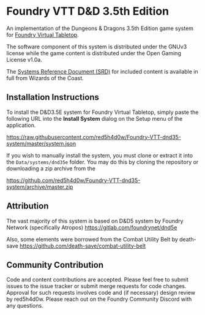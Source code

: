 # Foundry VTT D&D 3.5th Edition

An implementation of the Dungeons & Dragons 3.5th Edition game system for [Foundry Virtual Tabletop](http://foundryvtt.com).

The software component of this system is distributed under the GNUv3 license while the game content is distributed
under the Open Gaming License v1.0a.

The [Systems Reference Document (SRD)](http://media.wizards.com/2016/downloads/DND/SRD-OGL_V5.1.pdf) for included
content is available in full from Wizards of the Coast.

## Installation Instructions

To install the D&D3.5E system for Foundry Virtual Tabletop, simply paste the following URL into the **Install System**
dialog on the Setup menu of the application.

https://raw.githubusercontent.com/red5h4d0w/Foundry-VTT-dnd35-system/master/system.json

If you wish to manually install the system, you must clone or extract it into the ``Data/systems/dnd35e`` folder. You
may do this by cloning the repository or downloading a zip archive from the

https://github.com/red5h4d0w/Foundry-VTT-dnd35-system/archive/master.zip

## Attribution

The vast majority of this system is based on D&D5 system by Foundry Network (specifically Atropos)
https://gitlab.com/foundrynet/dnd5e

Also, some elements were borrowed from the Combat Utility Belt by death-save
https://github.com/death-save/combat-utility-belt

## Community Contribution

Code and content contributions are accepted. Please feel free to submit issues to the issue tracker or submit merge
requests for code changes. Approval for such requests involves code and (if necessary) design review by red5h4d0w. Please
reach out on the Foundry Community Discord with any questions.
